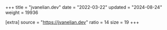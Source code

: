 +++
title = "jvanelian.dev"
date = "2022-03-22"
updated = "2024-08-24"
weight = 19936

[extra]
source = "https://jvanelian.dev"
ratio = 14
size = 19
+++
